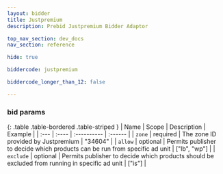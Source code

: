 ```yaml
---
layout: bidder
title: Justpremium
description: Prebid Justpremium Bidder Adaptor

top_nav_section: dev_docs
nav_section: reference

hide: true

biddercode: justpremium

biddercode_longer_than_12: false

---
```




### bid params

{: .table .table-bordered .table-striped }
| Name | Scope | Description | Example |
| :--- | :---- | :---------- | :------ |
| `zone` | required | The zone ID provided by Justpremium | "34604" |
| `allow` | optional | Permits publisher to decide which products can be run from specific ad unit | ["lb", "wp"] |
| `exclude` | optional | Permits publisher to decide which products should be excluded from running in specific ad unit | ["is"] |


